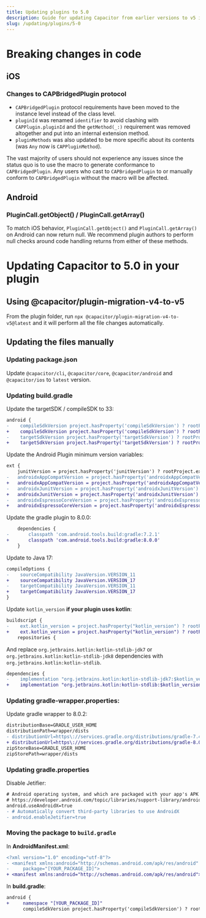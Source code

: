 ```yaml
---
title: Updating plugins to 5.0
description: Guide for updating Capacitor from earlier versions to v5 in your plugin
slug: /updating/plugins/5-0
---
```


# Breaking changes in code

## iOS
### Changes to CAPBridgedPlugin protocol

* `CAPBridgedPlugin` protocol requirements have been moved to the instance level instead of the class level.
* `pluginId` was renamed `identifier` to avoid clashing with `CAPPlugin.pluginId` and the `getMethod(_:)` requirement was removed altogether and put into an internal extension method.
* `pluginMethods` was also updated to be more specific about its contents (was `Any` now is `CAPPluginMethod`).
 
The vast majority of users should not experience any issues since the status quo is to use the macro to generate conformance to `CAPBridgedPlugin`. Any users who cast to `CAPBridgedPlugin` to or manually conform to `CAPBridgedPlugin` without the macro will be affected.

## Android

### PluginCall.getObject() / PluginCall.getArray()

To match iOS behavior, `PluginCall.getObject()` and `PluginCall.getArray()` on Android can now return null.  We recommend plugin authors to perform null checks around code handling returns from either of these methods.

# Updating Capacitor to 5.0 in your plugin

## Using @capacitor/plugin-migration-v4-to-v5

From the plugin folder, run `npx @capacitor/plugin-migration-v4-to-v5@latest` and it will perform all the file changes automatically.

## Updating the files manually

### Updating package.json

Update `@capacitor/cli`, `@capacitor/core`, `@capacitor/android` and `@capacitor/ios` to `latest` version.

### Updating build.gradle

Update the targetSDK / compileSDK to 33:

```diff
android {
-    compileSdkVersion project.hasProperty('compileSdkVersion') ? rootProject.ext.compileSdkVersion : 32
+    compileSdkVersion project.hasProperty('compileSdkVersion') ? rootProject.ext.compileSdkVersion : 33
-    targetSdkVersion project.hasProperty('targetSdkVersion') ? rootProject.ext.targetSdkVersion : 32
+    targetSdkVersion project.hasProperty('targetSdkVersion') ? rootProject.ext.targetSdkVersion : 33
```

Update the Android Plugin minimum version variables:

```diff
ext {
    junitVersion = project.hasProperty('junitVersion') ? rootProject.ext.junitVersion : '4.13.2'
-   androidxAppCompatVersion = project.hasProperty('androidxAppCompatVersion') ? rootProject.ext.androidxAppCompatVersion : '1.4.2'
+   androidxAppCompatVersion = project.hasProperty('androidxAppCompatVersion') ? rootProject.ext.androidxAppCompatVersion : '1.6.1'
-   androidxJunitVersion = project.hasProperty('androidxJunitVersion') ? rootProject.ext.androidxJunitVersion : '1.1.3'
+   androidxJunitVersion = project.hasProperty('androidxJunitVersion') ? rootProject.ext.androidxJunitVersion : '1.1.5'
-   androidxEspressoCoreVersion = project.hasProperty('androidxEspressoCoreVersion') ? rootProject.ext.androidxEspressoCoreVersion : '3.4.0'
+   androidxEspressoCoreVersion = project.hasProperty('androidxEspressoCoreVersion') ? rootProject.ext.androidxEspressoCoreVersion : '3.5.1'
```

Update the gradle plugin to 8.0.0:

```diff
    dependencies {
-       classpath 'com.android.tools.build:gradle:7.2.1'
+       classpath 'com.android.tools.build:gradle:8.0.0'
    }
```

Update to Java 17:

```diff
compileOptions {
-    sourceCompatibility JavaVersion.VERSION_11
+    sourceCompatibility JavaVersion.VERSION_17
-    targetCompatibility JavaVersion.VERSION_11
+    targetCompatibility JavaVersion.VERSION_17
}
```

Update `kotlin_version` **if your plugin uses kotlin**:

```diff
buildscript {
-    ext.kotlin_version = project.hasProperty("kotlin_version") ? rootProject.ext.kotlin_version : '1.7.0'
+    ext.kotlin_version = project.hasProperty("kotlin_version") ? rootProject.ext.kotlin_version : '1.8.20'
    repositories {
```

And replace `org.jetbrains.kotlin:kotlin-stdlib-jdk7` or `org.jetbrains.kotlin:kotlin-stdlib-jdk8` dependencies with `org.jetbrains.kotlin:kotlin-stdlib`.


```diff
dependencies {
-    implementation "org.jetbrains.kotlin:kotlin-stdlib-jdk7:$kotlin_version"
+    implementation "org.jetbrains.kotlin:kotlin-stdlib:$kotlin_version"
```

### Updating gradle-wrapper.properties:

Update gradle wrapper to 8.0.2:

```diff
distributionBase=GRADLE_USER_HOME
distributionPath=wrapper/dists
- distributionUrl=https\://services.gradle.org/distributions/gradle-7.4.2-all.zip
+ distributionUrl=https\://services.gradle.org/distributions/gradle-8.0.2-all.zip
zipStoreBase=GRADLE_USER_HOME
zipStorePath=wrapper/dists
```

### Updating gradle.properties

Disable Jetifier:

```diff 
# Android operating system, and which are packaged with your app's APK
# https://developer.android.com/topic/libraries/support-library/androidx-rn
android.useAndroidX=true
- # Automatically convert third-party libraries to use AndroidX
- android.enableJetifier=true
```

### Moving the package to `build.gradle`

In **AndroidManifest.xml**:

```diff
<?xml version="1.0" encoding="utf-8"?>
- <manifest xmlns:android="http://schemas.android.com/apk/res/android"
-     package="[YOUR_PACKAGE_ID]">
+ <manifest xmlns:android="http://schemas.android.com/apk/res/android">
```

In **build.gradle**:

```diff
android {
+     namespace "[YOUR_PACKAGE_ID]"
      compileSdkVersion project.hasProperty('compileSdkVersion') ? rootProject.ext.compileSdkVersion : 33
```
